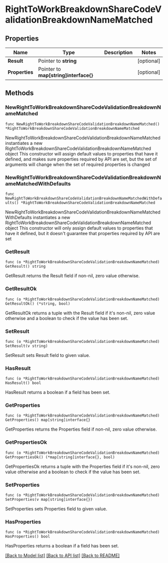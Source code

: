 # RightToWorkBreakdownShareCodeValidationBreakdownNameMatched

## Properties

Name | Type | Description | Notes
------------ | ------------- | ------------- | -------------
**Result** | Pointer to **string** |  | [optional] 
**Properties** | Pointer to **map[string]interface{}** |  | [optional] 

## Methods

### NewRightToWorkBreakdownShareCodeValidationBreakdownNameMatched

`func NewRightToWorkBreakdownShareCodeValidationBreakdownNameMatched() *RightToWorkBreakdownShareCodeValidationBreakdownNameMatched`

NewRightToWorkBreakdownShareCodeValidationBreakdownNameMatched instantiates a new RightToWorkBreakdownShareCodeValidationBreakdownNameMatched object
This constructor will assign default values to properties that have it defined,
and makes sure properties required by API are set, but the set of arguments
will change when the set of required properties is changed

### NewRightToWorkBreakdownShareCodeValidationBreakdownNameMatchedWithDefaults

`func NewRightToWorkBreakdownShareCodeValidationBreakdownNameMatchedWithDefaults() *RightToWorkBreakdownShareCodeValidationBreakdownNameMatched`

NewRightToWorkBreakdownShareCodeValidationBreakdownNameMatchedWithDefaults instantiates a new RightToWorkBreakdownShareCodeValidationBreakdownNameMatched object
This constructor will only assign default values to properties that have it defined,
but it doesn't guarantee that properties required by API are set

### GetResult

`func (o *RightToWorkBreakdownShareCodeValidationBreakdownNameMatched) GetResult() string`

GetResult returns the Result field if non-nil, zero value otherwise.

### GetResultOk

`func (o *RightToWorkBreakdownShareCodeValidationBreakdownNameMatched) GetResultOk() (*string, bool)`

GetResultOk returns a tuple with the Result field if it's non-nil, zero value otherwise
and a boolean to check if the value has been set.

### SetResult

`func (o *RightToWorkBreakdownShareCodeValidationBreakdownNameMatched) SetResult(v string)`

SetResult sets Result field to given value.

### HasResult

`func (o *RightToWorkBreakdownShareCodeValidationBreakdownNameMatched) HasResult() bool`

HasResult returns a boolean if a field has been set.

### GetProperties

`func (o *RightToWorkBreakdownShareCodeValidationBreakdownNameMatched) GetProperties() map[string]interface{}`

GetProperties returns the Properties field if non-nil, zero value otherwise.

### GetPropertiesOk

`func (o *RightToWorkBreakdownShareCodeValidationBreakdownNameMatched) GetPropertiesOk() (*map[string]interface{}, bool)`

GetPropertiesOk returns a tuple with the Properties field if it's non-nil, zero value otherwise
and a boolean to check if the value has been set.

### SetProperties

`func (o *RightToWorkBreakdownShareCodeValidationBreakdownNameMatched) SetProperties(v map[string]interface{})`

SetProperties sets Properties field to given value.

### HasProperties

`func (o *RightToWorkBreakdownShareCodeValidationBreakdownNameMatched) HasProperties() bool`

HasProperties returns a boolean if a field has been set.


[[Back to Model list]](../README.md#documentation-for-models) [[Back to API list]](../README.md#documentation-for-api-endpoints) [[Back to README]](../README.md)


